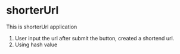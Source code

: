 # shorterUrl
This is shorterUrl application

1) User input the url after submit the button, created a shortend url.
2) Using hash value 
